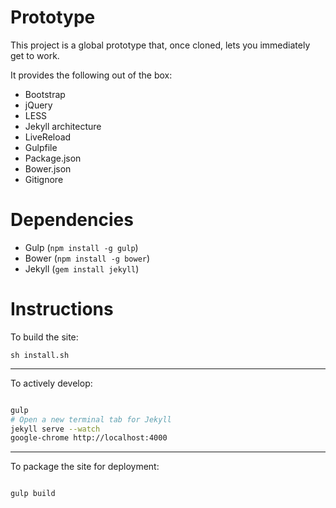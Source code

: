 # Prototype

This project is a global prototype that, once cloned, lets you immediately get to work.

It provides the following out of the box:
    
- Bootstrap
- jQuery
- LESS
- Jekyll architecture
- LiveReload
- Gulpfile
- Package.json
- Bower.json
- Gitignore


# Dependencies

- Gulp (`npm install -g gulp`)
- Bower (`npm install -g bower`)
- Jekyll (`gem install jekyll`)

# Instructions

To build the site:

`sh install.sh`

---

To actively develop:

```bash

gulp
# Open a new terminal tab for Jekyll
jekyll serve --watch
google-chrome http://localhost:4000

```

---

To package the site for deployment:

```bash

gulp build

```